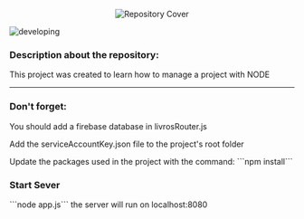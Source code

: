 <p align="center">
  <img src="https://github.com/gabrielsoaresceravolo/Project-NODE/assets/132103393/a52ba2da-55eb-496a-9f3c-50b73e82a28a" alt="Repository Cover">
</p>

![developing](http://img.shields.io/static/v1?label=STATUS&message=DEVELOPING&color=yellow&style=for-the-badge)

### Description about the repository: 

This project was created to learn how to manage a project with NODE

<hr>

### Don't forget:

<p> You should add a firebase database in livrosRouter.js </p>
<p> Add the serviceAccountKey.json file to the project's root folder </p>
<p> Update the packages used in the project with the command: ```npm install```

### Start Sever

<p> ```node app.js``` the server will run on localhost:8080 </p>
